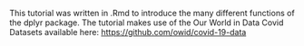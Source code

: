 This tutorial was written in .Rmd to introduce the many different functions of the dplyr package.
The tutorial makes use of the Our World in Data Covid Datasets available here: https://github.com/owid/covid-19-data
